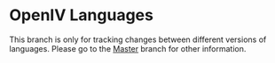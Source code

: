 # OpenIV Languages
This branch is only for tracking changes between different versions of languages. Please go to the [Master](https://github.com/OpenIV-Team/OpenIV-Languages/tree/master) branch for other information.
